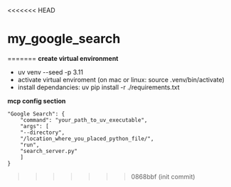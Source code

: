 <<<<<<< HEAD
# my_google_search
=======
**create virtual environment**
- uv venv --seed -p 3.11
- activate virtual enviroment (on mac or linux: source .venv/bin/activate)
- install dependancies: uv pip install -r ./requirements.txt

**mcp config section**
```
"Google Search": {
    "command": "your_path_to_uv_executable",
    "args": [
    "--directory",
    "/location_where_you_placed_python_file/",
    "run",
    "search_server.py"
    ]
}
```
>>>>>>> 0868bbf (init commit)
